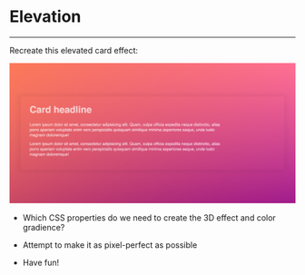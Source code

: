# Elevation

---

Recreate this elevated card effect:

![Example](example.png)

- Which CSS properties do we need to create the 3D effect and color gradience?

- Attempt to make it as pixel-perfect as possible

- Have fun!
